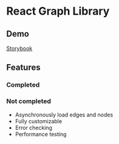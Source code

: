 # React Graph Library

## Demo

[Storybook](https://thetorine.github.io/projects/react-graph-library/)

## Features

### Completed

### Not completed

- Asynchronously load edges and nodes
- Fully customizable
- Error checking
- Performance testing
